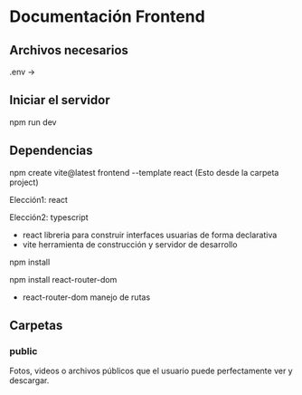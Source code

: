 # Documentación Frontend

## Archivos necesarios

.env ->

## Iniciar el servidor

npm run dev

## Dependencias

npm create vite@latest frontend --template react (Esto desde la carpeta project)

Elección1: react

Elección2: typescript

* react libreria para construir interfaces usuarias de forma declarativa
* vite herramienta de construcción y servidor de desarrollo

npm install

npm install react-router-dom
* react-router-dom manejo de rutas

## Carpetas

### public

Fotos, videos o archivos públicos que el usuario puede perfectamente ver y descargar.